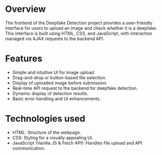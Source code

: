# Overview
The frontend of the Deepfake Detection project provides a user-friendly interface for users to upload an image and check whether it is a deepfake. This interface is built using HTML, CSS, and JavaScript, with interaction managed via AJAX requests to the backend API.

# Features
* Simple and intuitive UI for image upload.
* Drag-and-drop or button-based file selection.
* Display of uploaded image before submission.
* Real-time API request to the backend for deepfake detection.
* Dynamic display of detection results.
* Basic error handling and UI enhancements.

# Technologies used
* HTML: Structure of the webpage.
* CSS: Styling for a visually appealing UI.
* JavaScript (Vanilla JS & Fetch API): Handles file upload and API communication.
